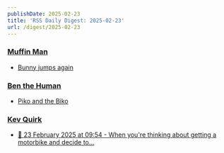 ```yaml
---
publishDate: 2025-02-23
title: 'RSS Daily Digest: 2025-02-23'
url: /digest/2025-02-23
---
```


### [Muffin Man](https://muffinman.io/)

  * [Bunny jumps again](https://muffinman.io/blog/bunny-jumps-again/)
  
### [Ben the Human](https://benthehuman.com/)

  * [Piko and the Biko](https://benthehuman.com/piko-and-the-biko/)
  
### [Kev Quirk](https://kevquirk.com/)

  * [📝 23 February 2025 at 09:54 - When you're thinking about getting a motorbike and decide to...](https://kevquirk.com/notes/20250223-0954)
  
